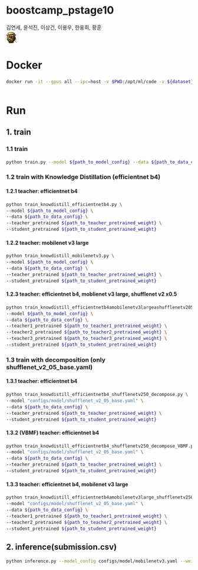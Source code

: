 # boostcamp_pstage10
김연세, 윤석진, 이상건, 이용우, 한웅희, 황훈
<br>
<img src=https://github.com/bcaitech1/p4-mod-model_diet/blob/main/Diet.gif>
# Docker
```bash
docker run -it --gpus all --ipc=host -v $PWD:/opt/ml/code -v ${dataset}:/opt/ml/data placidus36/pstage4_lightweight:v0.1 /bin/bash
```

```tree

```

# Run
## 1. train
### 1.1 train
```bash
python train.py --model ${path_to_model_config} --data ${path_to_data_config}
```
### 1.2 train with Knowledge Distillation (efficientnet b4)
#### 1.2.1 teacher: efficientnet b4
```bash
python train_knowdistill_efficientnetb4.py \
--model ${path_to_model_config} \
--data ${path_to_data_config} \
--teacher_pretrained ${path_to_teacher_pretrained_weight} \
--student_pretrained ${path_to_student_pretrained_weight}
```
#### 1.2.2 teacher: mobilenet v3 large
```bash
python train_knowdistill_mobilenetv3.py \
--model ${path_to_model_config} \
--data ${path_to_data_config} \
--teacher_pretrained ${path_to_teacher_pretrained_weight} \
--student_pretrained ${path_to_student_pretrained_weight}
```
#### 1.2.3 teacher: efficientnet b4, moblienet v3 large, shufflenet v2 x0.5
```bash
python train_knowdistill_efficientnetb4amobilenetv3largeashufflenetv205 \
--model ${path_to_model_config} \
--data ${path_to_data_config} \
--teacher1_pretrained ${path_to_teacher1_pretrained_weight} \
--teacher2_pretrained ${path_to_teacher2_pretrained_weight} \
--teacher3_pretrained ${path_to_teacher3_pretrained_weight} \
--student_pretrained ${path_to_student_pretrained_weight}
```
### 1.3 train with decomposition (only shufflenet_v2_05_base.yaml)
#### 1.3.1 teacher: efficientnet b4
```bash
python train_knowdistill_efficientnetb4_shufflenetv250_decompose.py \
--model "configs/model/shufflenet_v2_05_base.yaml" \
--data ${path_to_data_config} \
--teacher_pretrained ${path_to_teacher_pretrained_weight} \
--student_pretrained ${path_to_student_pretrained_weight}
```
#### 1.3.2 (VBMF) teacher: efficientnet b4
```bash
python train_knowdistill_efficientnetb4_shufflenetv250_decompose_VBMF.py \
--model "configs/model/shufflenet_v2_05_base.yaml" \
--data ${path_to_data_config} \
--teacher_pretrained ${path_to_teacher_pretrained_weight} \
--student_pretrained ${path_to_student_pretrained_weight}
```
#### 1.3.3 teacher: efficientnet b4, mobilenet v3 large
```bash
python train_knowdistill_efficientnetb4amobilenetv3large_shufflenetv250_decompose.py \
--model "configs/model/shufflenet_v2_05_base.yaml" \
--data ${path_to_data_config} \
--teacher1_pretrained ${path_to_teacher1_pretrained_weight} \
--teacher2_pretrained ${path_to_teacher2_pretrained_weight} \
--student_pretrained ${path_to_student_pretrained_weight}
```

## 2. inference(submission.csv)
```bash
python inference.py --model_config configs/model/mobilenetv3.yaml --weight exp/2021-05-13_16-41-57/best.pt --img_root ~/input/data/test --data_config configs/data/taco.yaml
```